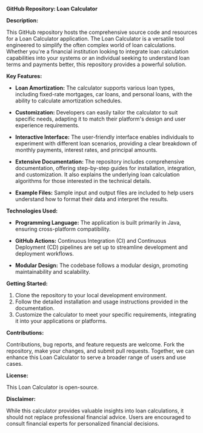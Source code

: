 **GitHub Repository: Loan Calculator**

**Description:**

This GitHub repository hosts the comprehensive source code and resources for a Loan Calculator application. The Loan Calculator is a versatile tool engineered to simplify the often complex world of loan calculations. Whether you're a financial institution looking to integrate loan calculation capabilities into your systems or an individual seeking to understand loan terms and payments better, this repository provides a powerful solution.

**Key Features:**

- **Loan Amortization:** The calculator supports various loan types, including fixed-rate mortgages, car loans, and personal loans, with the ability to calculate amortization schedules.

- **Customization:** Developers can easily tailor the calculator to suit specific needs, adapting it to match their platform's design and user experience requirements.

- **Interactive Interface:** The user-friendly interface enables individuals to experiment with different loan scenarios, providing a clear breakdown of monthly payments, interest rates, and principal amounts.

- **Extensive Documentation:** The repository includes comprehensive documentation, offering step-by-step guides for installation, integration, and customization. It also explains the underlying loan calculation algorithms for those interested in the technical details.

- **Example Files:** Sample input and output files are included to help users understand how to format their data and interpret the results.

**Technologies Used:**

- **Programming Language:** The application is built primarily in Java, ensuring cross-platform compatibility.

- **GitHub Actions:** Continuous Integration (CI) and Continuous Deployment (CD) pipelines are set up to streamline development and deployment workflows.

- **Modular Design:** The codebase follows a modular design, promoting maintainability and scalability.

**Getting Started:**

1. Clone the repository to your local development environment.
2. Follow the detailed installation and usage instructions provided in the documentation.
3. Customize the calculator to meet your specific requirements, integrating it into your applications or platforms.

**Contributions:**

Contributions, bug reports, and feature requests are welcome. Fork the repository, make your changes, and submit pull requests. Together, we can enhance this Loan Calculator to serve a broader range of users and use cases.

**License:**

This Loan Calculator is open-source.

**Disclaimer:**

While this calculator provides valuable insights into loan calculations, it should not replace professional financial advice. Users are encouraged to consult financial experts for personalized financial decisions.
